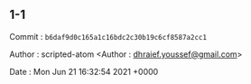 ## 1-1 

 Commit : `b6daf9d0c165a1c16bdc2c30b19c6cf8587a2cc1`

 Author : scripted-atom <Author : dhraief.youssef@gmail.com> 

 Date 	: Mon Jun 21 16:32:54 2021 +0000 

